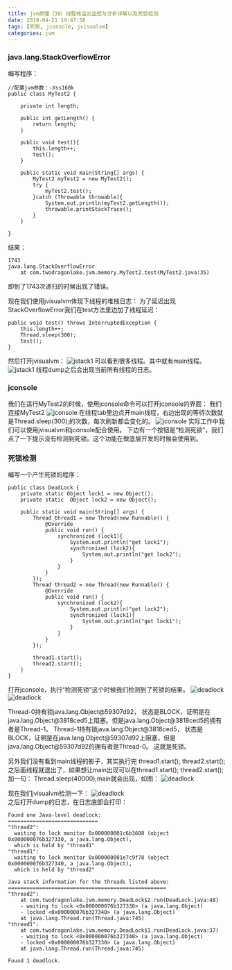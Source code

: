 ```yaml
---
title: jvm原理（39）线程栈溢出监控与分析详解以及死锁检测
date: 2019-04-21 19:47:58
tags: [死锁, jconsole, jvisualvm]
categories: jvm
---
```


### java.lang.StackOverflowError

<!-- more -->
编写程序：
```
//配置jvm参数：-Xss160k
public class MyTest2 {

    private int length;

    public int getLength() {
        return length;
    }

    public void test(){
        this.length++;
        test();
    }

    public static void main(String[] args) {
        MyTest2 myTest2 = new MyTest2();
        try {
            myTest2.test();
        }catch (Throwable throwable){
            System.out.println(myTest2.getLength());
            throwable.printStackTrace();
        }
    }

}

```
结果：
```
1743
java.lang.StackOverflowError
	at com.twodragonlake.jvm.memory.MyTest2.test(MyTest2.java:35)
```
即到了1743次递归的时候出现了错误。

现在我们使用jvisualvm体现下线程的堆栈日志：
为了延迟出现StackOverflowError我们在test方法里边加了线程延迟：
```
public void test() throws InterruptedException {
    this.length++;
    Thread.sleep(300);
    test();
}
```
然后打开jvisualvm：
![jstack1](jstack1.png)
可以看到很多线程。其中就有main线程。
![jstack1](jstack2.png)
线程dump之后会出现当前所有线程的日志。

### jconsole
我们在运行MyTest2的时候，使用jconsole命令可以打开jconsole的界面：
我们连接MyTest2
![jconsole](jconsole1.png)
在线程tab里边点开main线程，右边出现的等待次数就是Thread.sleep(300);的次数，每次刷新都会变化的。
![jconsole](jconsole2.png)
实际工作中我们可以使用jvisualvm和jconsole配合使用。
下边有一个按钮是“检测死锁”，我们点了一下提示没有检测到死锁。这个功能在做底层开发的时候会使用到。

### 死锁检测
编写一个产生死锁的程序：
```
public class DeadLock {
    private static Object lock1 = new Object();
    private static  Object lock2 = new Object();

    public static void main(String[] args) {
        Thread thread1 = new Thread(new Runnable() {
            @Override
            public void run() {
                synchronized (lock1){
                    System.out.println("get lock1");
                    synchronized (lock2){
                        System.out.println("get lock2");
                    }
                }
            }
        });
        Thread thread2 = new Thread(new Runnable() {
            @Override
            public void run() {
                synchronized (lock2){
                    System.out.println("get lock2");
                    synchronized (lock1){
                        System.out.println("get lock1");
                    }
                }
            }
        });

        thread1.start();
        thread2.start();
    }
}
```
打开jconsole，执行“检测死锁”这个时候我们检测到了死锁的结果。
![deadlock](deadlock1.png)
![deadlock](deadlock2.png)

Thread-0持有锁java.lang.Object@59307d92， 状态是BLOCK，证明是在java.lang.Object@3818ced5上阻塞。但是java.lang.Object@3818ced5的拥有者是Thread-1。
Thread-1持有锁java.lang.Object@3818ced5， 状态是BLOCK，证明是在java.lang.Object@59307d92上阻塞，但是java.lang.Object@59307d92的拥有者是Thread-0。
这就是死锁。

另外我们没有看到main线程的影子，其实执行完 thread1.start(); thread2.start();之后面线程就退出了，如果想让main出现可以在thread1.start(); thread2.start();加一句：
 Thread.sleep(40000);main就会出现，如图：
![deadlock](deadlock3.png)  

现在我们jvisualvm检测一下：
![deadlock](deadlock4.png)  
之后打开dump的日志，在日志底部会打印：
```
Found one Java-level deadlock:
=============================
"thread2":
  waiting to lock monitor 0x000000001c6b3608 (object 0x000000076b327330, a java.lang.Object),
  which is held by "thread1"
"thread1":
  waiting to lock monitor 0x000000001e7c9f78 (object 0x000000076b327340, a java.lang.Object),
  which is held by "thread2"

Java stack information for the threads listed above:
===================================================
"thread2":
	at com.twodragonlake.jvm.memory.DeadLock$2.run(DeadLock.java:48)
	- waiting to lock <0x000000076b327330> (a java.lang.Object)
	- locked <0x000000076b327340> (a java.lang.Object)
	at java.lang.Thread.run(Thread.java:745)
"thread1":
	at com.twodragonlake.jvm.memory.DeadLock$1.run(DeadLock.java:37)
	- waiting to lock <0x000000076b327340> (a java.lang.Object)
	- locked <0x000000076b327330> (a java.lang.Object)
	at java.lang.Thread.run(Thread.java:745)

Found 1 deadlock.
```
